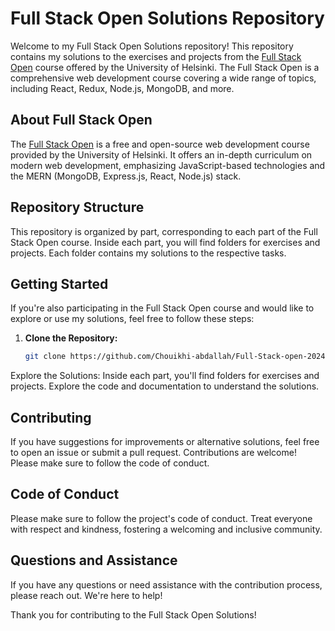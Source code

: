 # Full Stack Open Solutions Repository

Welcome to my Full Stack Open Solutions repository! This repository contains my solutions to the exercises and projects from the [Full Stack Open](https://fullstackopen.com/) course offered by the University of Helsinki. The Full Stack Open is a comprehensive web development course covering a wide range of topics, including React, Redux, Node.js, MongoDB, and more.

## About Full Stack Open

The [Full Stack Open](https://fullstackopen.com/) is a free and open-source web development course provided by the University of Helsinki. It offers an in-depth curriculum on modern web development, emphasizing JavaScript-based technologies and the MERN (MongoDB, Express.js, React, Node.js) stack.

## Repository Structure

This repository is organized by part, corresponding to each part of the Full Stack Open course. Inside each part, you will find folders for exercises and projects. Each folder contains my solutions to the respective tasks.

## Getting Started

If you're also participating in the Full Stack Open course and would like to explore or use my solutions, feel free to follow these steps:

1. **Clone the Repository:**
   ```bash
   git clone https://github.com/Chouikhi-abdallah/Full-Stack-open-2024.git
Explore the Solutions:
Inside each part, you'll find folders for exercises and projects. Explore the code and documentation to understand the solutions.

## Contributing

If you have suggestions for improvements or alternative solutions, feel free to open an issue or submit a pull request. Contributions are welcome! Please make sure to follow the code of conduct.

## Code of Conduct

Please make sure to follow the project's code of conduct. Treat everyone with respect and kindness, fostering a welcoming and inclusive community.

## Questions and Assistance

If you have any questions or need assistance with the contribution process, please reach out. We're here to help!

Thank you for contributing to the Full Stack Open Solutions!
